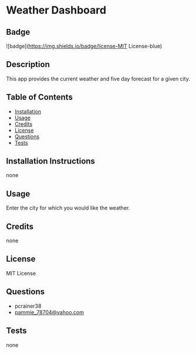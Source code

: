 
  # Weather Dashboard

  ## Badge
  ![badge](https://img.shields.io/badge/license-MIT License-blue)
    


  ## Description 
  
  This app provides the current weather and five day forecast for a given city.

  ## Table of Contents 
  - [Installation](#installation) 
  - [Usage](#usage) 
  - [Credits](#credits) 
  - [License](#license) 
  - [Questions](#questions)
  - [Tests](#tests)

  ## Installation Instructions 
  
  none

  ## Usage 
 
  Enter the city for which you would like the weather. 

  ## Credits   
 
  none
  
  ## License 
 
  MIT License
  
  ## Questions
  
  - pcrainer38
  - pammie_78704@yahoo.com
  
   ## Tests 
  
   none
